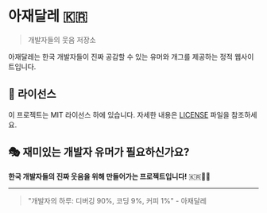 # 아재달레 🇰🇷

> 개발자들의 웃음 저장소

아재달레는 한국 개발자들이 진짜 공감할 수 있는 유머와 개그를 제공하는 정적 웹사이트입니다.

## 📝 라이선스

이 프로젝트는 MIT 라이선스 하에 있습니다. 자세한 내용은 [LICENSE](LICENSE) 파일을 참조하세요.

## 🎭 재미있는 개발자 유머가 필요하신가요?

**한국 개발자들의 진짜 웃음을 위해 만들어가는 프로젝트입니다!** 🇰🇷👨‍💻

---

> "개발자의 하루: 디버깅 90%, 코딩 9%, 커피 1%" - 아재달레
